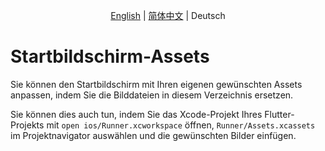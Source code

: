 <p align="center">
  <a href="README.md">English</a> |
  <a href="README.zh-CN.md">简体中文</a> |
  <span>Deutsch</span>
</p>

# Startbildschirm-Assets

Sie können den Startbildschirm mit Ihren eigenen gewünschten Assets anpassen, indem Sie die Bilddateien in diesem Verzeichnis ersetzen.

Sie können dies auch tun, indem Sie das Xcode-Projekt Ihres Flutter-Projekts mit `open ios/Runner.xcworkspace` öffnen, `Runner/Assets.xcassets` im Projektnavigator auswählen und die gewünschten Bilder einfügen.
